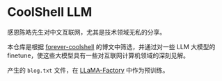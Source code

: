 # CoolShell LLM

感恩陈皓先生对中文互联网，尤其是技术领域无私的分享。

本仓库是根据 [forever-coolshell](https://github.com/soulteary/forever-coolshell) 的博文中筛选，并通过对一些 LLM 大模型的 finetune，使这些大模型具有一些对互联网计算机领域的深刻见解。

产生的 `blog.txt` 文件，在 [LLaMA-Factory](https://github.com/hiyouga/LLaMA-Factory/) 中作为预训练。